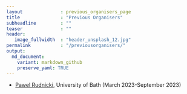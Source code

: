 ```yaml
---
layout              : previous_organisers_page
title               : "Previous Organisers"
subheadline         : ""
teaser              : ""
header:
   image_fullwidth  : "header_unsplash_12.jpg"
permalink           : "/previousorganisers/" 
output:
  md_document:
    variant: markdown_github
    preserve_yaml: TRUE
---
```


* [Pawel Rudnicki](https://people.bath.ac.uk/pr558/index.html), University of Bath (March 2023-September 2023)
